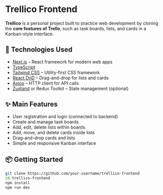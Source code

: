 # Trellico Frontend

**Trellico** is a personal project built to practice web development by cloning the **core features of Trello**, such as task boards, lists, and cards in a Kanban-style interface.

## 🚀 Technologies Used

- [Next.js](https://nextjs.org/) – React framework for modern web apps
- [TypeScript](https://www.typescriptlang.org/)
- [Tailwind CSS](https://tailwindcss.com/) – Utility-first CSS framework
- [React DnD](https://react-dnd.github.io/react-dnd/) – Drag-and-drop for lists and cards
- [Axios](https://axios-http.com/) – HTTP client for API calls
- [Zustand](https://zustand-demo.pmnd.rs/) or Redux Toolkit – State management (optional)

## ✨ Main Features

- User registration and login (connected to backend)
- Create and manage task boards
- Add, edit, delete lists within boards
- Add, move, and delete cards inside lists
- Drag-and-drop cards and lists
- Simple and responsive Kanban interface

## 📦 Getting Started

```bash
git clone https://github.com/your-username/trellico-frontend
cd trellico-frontend
npm install
npm run dev
